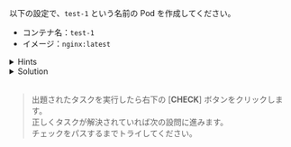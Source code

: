 以下の設定で、`test-1` という名前の Pod を作成してください。

- コンテナ名：`test-1`
- イメージ：`nginx:latest`


<details>
  <summary>Hints</summary>

> 解決/回答のためのヒントが書かれています。  

`kubectl run` コマンドを使用します。

</details>

<details>
  <summary>Solution</summary>

> 解決/回答のために必要な手順が書かれています。ヒントだけではわからない場合はここを参照してください。

`kubectl run test-1 --image nginx:latest`{{execute}} コマンドを実行します。

</details>

<br />

> 出題されたタスクを実行したら右下の [**CHECK**] ボタンをクリックします。  
> 正しくタスクが解決されていれば次の設問に進みます。  
> チェックをパスするまでトライしてください。

